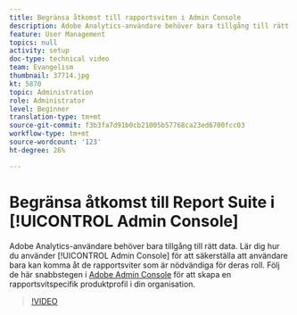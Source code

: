 ```yaml
---
title: Begränsa åtkomst till rapportsviten i Admin Console
description: Adobe Analytics-användare behöver bara tillgång till rätt data. Lär dig hur du använder Admin Console för att se till att användare bara har tillgång till de rapportsviter som är nödvändiga för deras roll. Följ de här stegen i Adobe Admin Console för att skapa en rapportsvitspecifik produktprofil i din organisation.
feature: User Management
topics: null
activity: setup
doc-type: technical video
team: Evangelism
thumbnail: 37714.jpg
kt: 5870
topic: Administration
role: Administrator
level: Beginner
translation-type: tm+mt
source-git-commit: f3b3fa7d91b0cb21005b57768ca23ed6700fcc03
workflow-type: tm+mt
source-wordcount: '123'
ht-degree: 26%

---
```



# Begränsa åtkomst till Report Suite i [!UICONTROL Admin Console]

Adobe Analytics-användare behöver bara tillgång till rätt data. Lär dig hur du använder [!UICONTROL Admin Console] för att säkerställa att användare bara kan komma åt de rapportsviter som är nödvändiga för deras roll. Följ de här snabbstegen i [Adobe Admin Console](https://adminconsole.adobe.com/) för att skapa en rapportsvitspecifik produktprofil i din organisation.

>[!VIDEO](https://video.tv.adobe.com/v/37714/?quality=12&learn=on)
